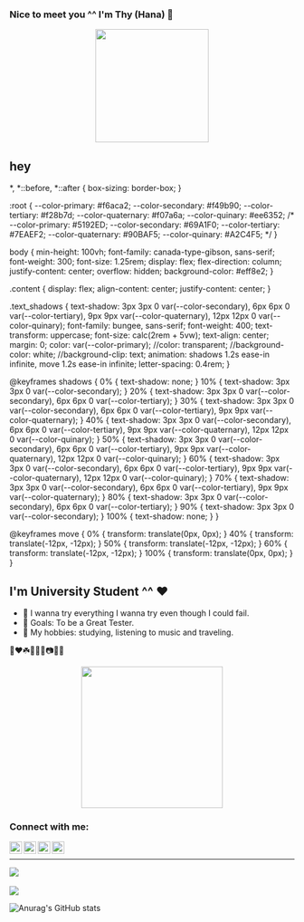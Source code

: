 ### Nice to meet you ^^ I'm Thy (Hana) 👋
<div id="header" align="center">
  <img src="https://media.giphy.com/media/ES4Vcv8zWfIt2/giphy.gif" width="200"/>
</div>

<div class="content">
  <h2 class="text_shadows">hey</h2>
</div>
*,
*::before,
*::after {
  box-sizing: border-box;
}

:root {
  --color-primary: #f6aca2;
  --color-secondary: #f49b90;
  --color-tertiary: #f28b7d;
  --color-quaternary: #f07a6a;
  --color-quinary: #ee6352;
  /*
  --color-primary: #5192ED;
  --color-secondary: #69A1F0;
  --color-tertiary: #7EAEF2;
  --color-quaternary: #90BAF5;
  --color-quinary: #A2C4F5;
  */
}

body {
  min-height: 100vh;
  font-family: canada-type-gibson, sans-serif;
  font-weight: 300;
  font-size: 1.25rem;
  display: flex;
  flex-direction: column;
  justify-content: center;
  overflow: hidden;
  background-color: #eff8e2;
}

.content {
  display: flex;
  align-content: center;
  justify-content: center;
}

.text_shadows {
  text-shadow: 3px 3px 0 var(--color-secondary), 6px 6px 0 var(--color-tertiary),
    9px 9px var(--color-quaternary), 12px 12px 0 var(--color-quinary);
  font-family: bungee, sans-serif;
  font-weight: 400;
  text-transform: uppercase;
  font-size: calc(2rem + 5vw);
  text-align: center;
  margin: 0;
  color: var(--color-primary);
  //color: transparent;
  //background-color: white;
  //background-clip: text;
  animation: shadows 1.2s ease-in infinite, move 1.2s ease-in infinite;
  letter-spacing: 0.4rem;
}

@keyframes shadows {
  0% {
    text-shadow: none;
  }
  10% {
    text-shadow: 3px 3px 0 var(--color-secondary);
  }
  20% {
    text-shadow: 3px 3px 0 var(--color-secondary),
      6px 6px 0 var(--color-tertiary);
  }
  30% {
    text-shadow: 3px 3px 0 var(--color-secondary),
      6px 6px 0 var(--color-tertiary), 9px 9px var(--color-quaternary);
  }
  40% {
    text-shadow: 3px 3px 0 var(--color-secondary),
      6px 6px 0 var(--color-tertiary), 9px 9px var(--color-quaternary),
      12px 12px 0 var(--color-quinary);
  }
  50% {
    text-shadow: 3px 3px 0 var(--color-secondary),
      6px 6px 0 var(--color-tertiary), 9px 9px var(--color-quaternary),
      12px 12px 0 var(--color-quinary);
  }
  60% {
    text-shadow: 3px 3px 0 var(--color-secondary),
      6px 6px 0 var(--color-tertiary), 9px 9px var(--color-quaternary),
      12px 12px 0 var(--color-quinary);
  }
  70% {
    text-shadow: 3px 3px 0 var(--color-secondary),
      6px 6px 0 var(--color-tertiary), 9px 9px var(--color-quaternary);
  }
  80% {
    text-shadow: 3px 3px 0 var(--color-secondary),
      6px 6px 0 var(--color-tertiary);
  }
  90% {
    text-shadow: 3px 3px 0 var(--color-secondary);
  }
  100% {
    text-shadow: none;
  }
}

@keyframes move {
  0% {
    transform: translate(0px, 0px);
  }
  40% {
    transform: translate(-12px, -12px);
  }
  50% {
    transform: translate(-12px, -12px);
  }
  60% {
    transform: translate(-12px, -12px);
  }
  100% {
    transform: translate(0px, 0px);
  }
}

## I'm University Student ^^ ❤️
- 🥰 I wanna try everything I wanna try even though I could fail.
- 💎 Goals: To be a Great Tester.
- 🌸 My hobbies: studying, listening to music and traveling.

🥺❤️☘️🌸🌈🍒📷💎🎀
<div id="header" align="center">
  <img src="https://media.giphy.com/media/VhRU9RvKZWKujYXhlJ/giphy.gif" width="250"/>
</div>

### Connect with me:

<a href="https://twitter.com/OrieHana"><img align="left" alt="OrieHana| Twitter" width="22px" src="https://cdn.jsdelivr.net/npm/simple-icons@v3/icons/twitter.svg" /></a>
<a href="https://www.linkedin.com/in/thyy-nh%C3%A3-646867216//"><img align="left" alt="thyy-nh%C3%A3-646867216| LinkedIn" width="22px" src="https://cdn.jsdelivr.net/npm/simple-icons@v3/icons/linkedin.svg" /></a>
<a href="https://www.instagram.com/__naughty.naaty/"><img align="left" alt="__almira.hana| Instagram" width="22px" src="https://cdn.jsdelivr.net/npm/simple-icons@v3/icons/instagram.svg" /></a>
<a href="https://www.facebook.com/OrieSocuteee/"><img align="left" alt="OrieSocuteee| Facebook" width="22px" src="https://cdn.jsdelivr.net/npm/simple-icons@v3/icons/facebook.svg" /></a>

<br/>

---
![](https://komarev.com/ghpvc/?username=thynhacute&color=ff69b4)
<br/> <br/>
![](https://github-profile-summary-cards.vercel.app/api/cards/profile-details?username=thynhacute&theme=monokai)
<br/>

![Anurag's GitHub stats](https://github-readme-stats.vercel.app/api?username=thynhacute&show_icons=true&theme=radical)

